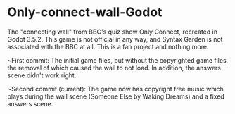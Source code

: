# Only-connect-wall-Godot
The "connecting wall" from BBC's quiz show Only Connect, recreated in Godot 3.5.2. This game is not official in any way, and Syntax Garden is not associated with the BBC at all. This is a fan project and nothing more.

 ~First commit: The initial game files, but without the copyrighted game files, the removal of which caused the wall to not load. In addition, the answers scene didn't work right.

 ~Second commit (current): The game now has copyright free music which plays during the wall scene (Someone Else by Waking Dreams) and a fixed answers scene.
